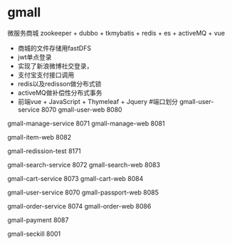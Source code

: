 # gmall
微服务商城
zookeeper + dubbo + tkmybatis + redis + es + activeMQ + vue
- 商城的文件存储用fastDFS
- jwt单点登录
- 实现了新浪微博社交登录，
- 支付宝支付接口调用
- redis以及redisson做分布式锁
- activeMQ做补偿性分布式事务
- 前端vue + JavaScript + Thymeleaf + Jquery
#端口划分
gmall-user-service      8070
gmall-user-web          8080

gmall-manage-service    8071
gmall-manage-web        8081

gmall-item-web          8082

gmall-redission-test    8171

gmall-search-service    8072
gmall-search-web        8083

gmall-cart-service      8073
gmall-cart-web          8084

gmall-user-service      8070
gmall-passport-web      8085

gmall-order-service     8074
gmall-order-web         8086

gmall-payment           8087

gmall-seckill           8001
